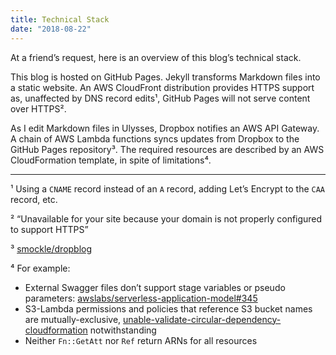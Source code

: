 ```yaml
---
title: Technical Stack
date: "2018-08-22"
---
```


At a friend’s request, here is an overview of this blog’s technical stack.

This blog is hosted on GitHub Pages. Jekyll transforms Markdown files into a static website. An AWS CloudFront distribution provides HTTPS support as, unaffected by DNS record edits¹, GitHub Pages will not serve content over HTTPS².

As I edit Markdown files in Ulysses, Dropbox notifies an AWS API Gateway. A chain of AWS Lambda functions syncs updates from Dropbox to the GitHub Pages repository³. The required resources are described by an AWS CloudFormation template, in spite of limitations⁴.

---

¹ Using a `CNAME` record instead of an `A` record, adding Let’s Encrypt to the `CAA` record, etc.

² “Unavailable for your site because your domain is not properly configured to support HTTPS”

³ [smockle/dropblog][1]

⁴ For example:

- External Swagger files don’t support stage variables or pseudo parameters: [awslabs/serverless-application-model#345][2]
- S3-Lambda permissions and policies that reference S3 bucket names are mutually-exclusive, [unable-validate-circular-dependency-cloudformation][3] notwithstanding
- Neither `Fn::GetAtt` nor `Ref` return ARNs for all resources

[1]: https://github.com/smockle/dropblog
[2]: https://github.com/awslabs/serverless-application-model/issues/345
[3]: https://aws.amazon.com/premiumsupport/knowledge-center/unable-validate-circular-dependency-cloudformation/
